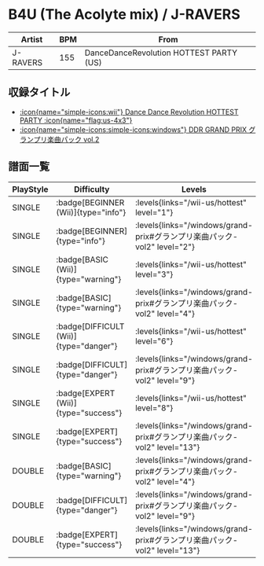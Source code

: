 # B4U (The Acolyte mix) / J-RAVERS

|Artist|BPM|From|
|------|---|----|
|J-RAVERS|155|DanceDanceRevolution HOTTEST PARTY (US)|

## 収録タイトル

- [:icon{name="simple-icons:wii"} Dance Dance Revolution HOTTEST PARTY :icon{name="flag:us-4x3"}](/wii-us/hottest)
- [:icon{name="simple-icons:simple-icons:windows"} DDR GRAND PRIX グランプリ楽曲パック vol.2](/windows/grand-prix#グランプリ楽曲パック-vol2)

## 譜面一覧

|PlayStyle|Difficulty|Levels|Notes|Movie|
|---------|----------|------|-----|-----|
|SINGLE| :badge[BEGINNER (Wii)]{type="info"}| :levels{links="/wii-us/hottest" level="1"}|65/4||
|SINGLE| :badge[BEGINNER]{type="info"}| :levels{links="/windows/grand-prix#グランプリ楽曲パック-vol2" level="2"}|67/1||
|SINGLE| :badge[BASIC (Wii)]{type="warning"}| :levels{links="/wii-us/hottest" level="3"}|117/16||
|SINGLE| :badge[BASIC]{type="warning"}| :levels{links="/windows/grand-prix#グランプリ楽曲パック-vol2" level="4"}|119/12||
|SINGLE| :badge[DIFFICULT (Wii)]{type="danger"}| :levels{links="/wii-us/hottest" level="6"}|237/9||
|SINGLE| :badge[DIFFICULT]{type="danger"}| :levels{links="/windows/grand-prix#グランプリ楽曲パック-vol2" level="9"}|244/9||
|SINGLE| :badge[EXPERT (Wii)]{type="success"}| :levels{links="/wii-us/hottest" level="8"}|335/10||
|SINGLE| :badge[EXPERT]{type="success"}| :levels{links="/windows/grand-prix#グランプリ楽曲パック-vol2" level="13"}|342/15||
|DOUBLE| :badge[BASIC]{type="warning"}| :levels{links="/windows/grand-prix#グランプリ楽曲パック-vol2" level="4"}|119/9||
|DOUBLE| :badge[DIFFICULT]{type="danger"}| :levels{links="/windows/grand-prix#グランプリ楽曲パック-vol2" level="9"}|250/15||
|DOUBLE| :badge[EXPERT]{type="success"}| :levels{links="/windows/grand-prix#グランプリ楽曲パック-vol2" level="13"}|327/17||
